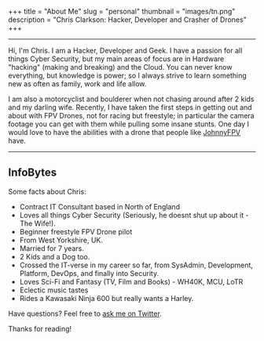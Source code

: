 +++
title = "About Me"
slug = "personal"
thumbnail = "images/tn.png"
description = "Chris Clarkson: Hacker, Developer and Crasher of Drones"
+++

---------------------------
Hi, I'm Chris. I am a Hacker, Developer and Geek. I have a passion for all things Cyber Security, but my main areas of focus are in Hardware "hacking" (making and breaking) and the Cloud. You can never know everything, but knowledge is power; so I always strive to learn something new as often as family, work and life allow.

I am also a motorcyclist and boulderer when not chasing around after 2 kids and my darling wife. Recently, I have taken the first steps in getting out and about with FPV Drones, not for racing but freestyle; in particular the camera footage you can get with them while pulling some insane stunts. One day I would love to have the abilities with a drone that people like [JohnnyFPV](https://www.youtube.com/channel/UC7O8KgJdsE_e9op3vG-p2dg) have.

---------------------------

## InfoBytes

Some facts about Chris:

* Contract IT Consultant based in North of England
* Loves all things Cyber Security (Seriously, he doesnt shut up about it - The Wife!).
* Beginner freestyle FPV Drone pilot
* From West Yorkshire, UK.
* Married for 7 years.
* 2 Kids and a Dog too.
* Crossed the IT-verse in my career so far, from SysAdmin, Development, Platform, DevOps, and finally into Security.
* Loves Sci-Fi and Fantasy (TV, Film and Books) - WH40K, MCU, LoTR
* Eclectic music tastes
* Rides a Kawasaki Ninja 600 but really wants a Harley.


Have questions? Feel free to [ask me on Twitter](https://twitter.com/ClarksonCJ).

Thanks for reading!
